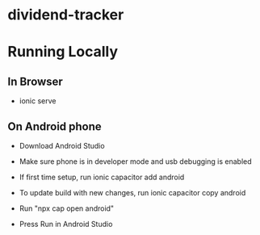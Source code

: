 # dividend-tracker

# Running Locally

## In Browser

- ionic serve

## On Android phone

- Download Android Studio
- Make sure phone is in developer mode and usb debugging is enabled

- If first time setup, run ionic capacitor add android
- To update build with new changes, run ionic capacitor copy android

- Run "npx cap open android"

- Press Run in Android Studio
